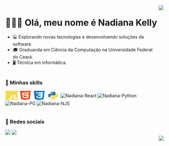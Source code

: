 <img align="right"  height="380" src="https://github.com/Nadiana-Kelly/Nadiana-Kelly/assets/82840116/43876d60-0566-4755-992b-2508daa36da7.png">

<h1>
   <span>👩🏽‍💻 Olá, meu nome é Nadiana Kelly</span>
</h1>

- 💻 Explorando novas tecnologias e desenvolvendo soluções de software.
- 🎓 Graduanda em Ciência da Computação na Universidade Federal do Ceará.
- 🖥️ Técnica em informática.
<br><br>

<h3>
   <span>🚀 Minhas skills </span>
</h3>
<div style="display: inline_block">
  <img align="center" alt="Nadiana-Js" height="30" width="40" src="https://raw.githubusercontent.com/devicons/devicon/master/icons/javascript/javascript-plain.svg">
  <img align="center" alt="Nadiana-HTML" height="30" width="40" src="https://raw.githubusercontent.com/devicons/devicon/master/icons/html5/html5-original.svg">
  <img align="center" alt="Nadiana-CSS" height="30" width="40" src="https://raw.githubusercontent.com/devicons/devicon/master/icons/css3/css3-original.svg">
  <img align="center" alt="Nadiana-Python" height="30" width="40" src="https://raw.githubusercontent.com/devicons/devicon/master/icons/python/python-original.svg">
  <img align="center" alt="Nadiana-React" height="30" width="40" src="https://cdn.jsdelivr.net/gh/devicons/devicon/icons/react/react-original.svg">
  <img align="center" alt="Nadiana-Python" height="30" width="40" src="https://cdn.jsdelivr.net/gh/devicons/devicon/icons/bootstrap/bootstrap-original.svg">
  <img align="center" alt="Nadiana-PG" height="30" width="40" src="https://cdn.jsdelivr.net/gh/devicons/devicon/icons/postgresql/postgresql-plain-wordmark.svg">
  <img align="center" alt="Nadiana-NJS" height="30" width="40" src="https://cdn.jsdelivr.net/gh/devicons/devicon/icons/nodejs/nodejs-original.svg">
    
</div>
<br>
<h3>
   <span>🔗 Redes sociais </span>
</h3>
  <a href="https://www.instagram.com/nadianakelly/" target="_blank"><img src="https://img.shields.io/badge/-Instagram-%23E4405F?style=for-the-badge&logo=instagram&logoColor=white" target="_blank"></a>
  <a href="https://www.linkedin.com/in/nadiana-kelly-66595a261/" target="_blank"><img src="https://img.shields.io/badge/-LinkedIn-%230077B5?style=for-the-badge&logo=linkedin&logoColor=white" target="_blank"></a> 

 <div align="right">
  <img  src="https://github.com/Nadiana-Kelly/Nadiana-Kelly/assets/82840116/051aaa97-dc0a-44a0-8c01-162efde9a16d.png">
 </div>

